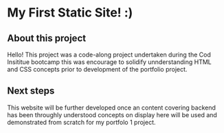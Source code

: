 # My First Static Site! :)

## About this project
Hello!
This project was a code-along project undertaken during the Cod Insititue bootcamp
this was encourage to solidify unnderstanding HTML and CSS concepts prior to development of the portfolio project.

## Next steps
This website will be further developed once an content covering backend has been throughly understood
concepts on display here will be used and demonstrated from scratch for my portfolo 1 project.


